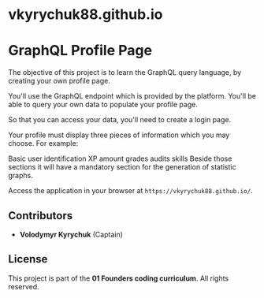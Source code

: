 # vkyrychuk88.github.io

# GraphQL Profile Page

The objective of this project is to learn the GraphQL query language, by creating your own profile page.

You'll use the GraphQL endpoint which is provided by the platform. You'll be able to query your own data to populate your profile page.

So that you can access your data, you'll need to create a login page.

Your profile must display three pieces of information which you may choose. For example:

Basic user identification
XP amount
grades
audits
skills
Beside those sections it will have a mandatory section for the generation of statistic graphs.

Access the application in your browser at `https://vkyrychuk88.github.io/`.

## Contributors
- **Volodymyr Kyrychuk** (Captain)

## License
This project is part of the **01 Founders coding curriculum**. All rights reserved.